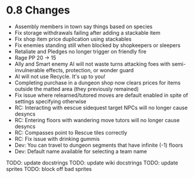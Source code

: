 # 0.8 Changes #

* Assembly members in town say things based on species
* Fix storage withdrawals failing after adding a stackable item
* Fix shop item price duplication using stackables
* Fix enemies standing still when blocked by shopkeepers or sleepers
* Retaliate and Pledges no longer trigger on friendly fire
* Rage PP 20 -> 15
* Ally and Smart enemy AI will not waste turns attacking foes with semi-invulnerable effects, protection, or wonder guard
* AI will not use Recycle.  It's up to you!
* Completing purchase in a dungeon shop now clears prices for items outside the matted area (they previously remained)
* Fix issue where relearned/tutored moves are default enabled in spite of settings specifying otherwise
* RC: Interacting with eescue sidequest target NPCs will no longer cause desyncs
* RC: Entering floors with wandering move tutors will no longer cause desyncs
* RC: Compasses point to Rescue tiles correctly
* RC: Fix issue with drinking gummis
* Dev: You can travel to dungeon segments that have infinite (-1) floors
* Dev: Default name available for selecting a team name

TODO: update docstrings
TODO: update wiki docstrings
TODO: update sprites
TODO: block off bad sprites